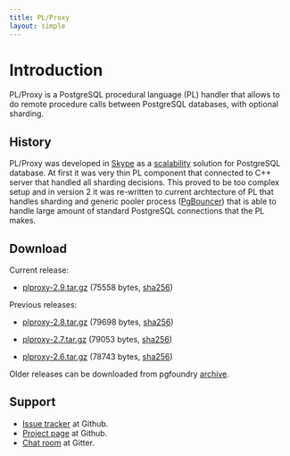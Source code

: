 ```yaml
---
title: PL/Proxy
layout: simple
---
```


# Introduction

PL/Proxy is a PostgreSQL procedural language (PL) handler
that allows to do remote procedure calls between PostgreSQL databases,
with optional sharding.

## History

PL/Proxy was developed in [Skype](https://www.skype.com/) as a
[scalability](http://highscalability.com/blog/2008/4/5/skype-plans-for-postgresql-to-scale-to-1-billion-users.html)
solution for PostgreSQL database.  At first it was very thin PL component that
connected to C++ server that handled all sharding decisions.  This proved to be
too complex setup and in version 2 it was re-written to current archtecture of
PL that handles sharding and generic pooler process
([PgBouncer](https://pgbouncer.github.io)) that is able to handle large amount
of standard PostgreSQL connections that the PL makes.

## Download

Current release:

* [plproxy-2.9.tar.gz](/downloads/files/2.9/plproxy-2.9.tar.gz) (75558 bytes,
  [sha256](/downloads/files/2.9/plproxy-2.9.tar.gz.sha256))

Previous releases:

* [plproxy-2.8.tar.gz](/downloads/files/2.8/plproxy-2.8.tar.gz) (79698 bytes,
  [sha256](/downloads/files/2.8/plproxy-2.8.tar.gz.sha256))

* [plproxy-2.7.tar.gz](/downloads/files/2.7/plproxy-2.7.tar.gz) (79053 bytes,
  [sha256](/downloads/files/2.7/plproxy-2.7.tar.gz.sha256))

* [plproxy-2.6.tar.gz](/downloads/files/2.6/plproxy-2.6.tar.gz) (78743 bytes,
  [sha256](/downloads/files/2.6/plproxy-2.6.tar.gz.sha256))

Older releases can be downloaded from pgfoundry [archive](https://ftp.postgresql.org/pub/projects/pgFoundry/plproxy/plproxy/).

## Support

* [Issue tracker](https://github.com/plproxy/plproxy/issues) at Github.
* [Project page](https://github.com/plproxy/plproxy) at Github.
* [Chat room](https://gitter.im/plproxy/plproxy) at Gitter.

